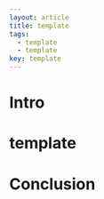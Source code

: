 ```yaml
---
layout: article
title: template
tags:
  - template
  - template
key: template
---
```


# Intro

# template

# Conclusion
